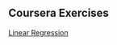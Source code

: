 
## Coursera Exercises

[Linear Regression](https://github.com/LeoZ123/Machine-Learning-Coursera/tree/master/machine-learning-ex1)</br>
